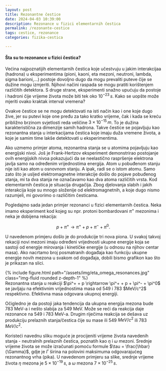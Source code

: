 ```yaml
---
layout: post
title: Rezonantne čestice
date: 2024-04-03 10:39:00
description: Rezonance u fizici elementarnih čestica
permalink: /rezonante-cestice
tags: cestice, rezonance
categories: fizika-cestica

---
```


#### Šta su to rezonance u fizici čestica?
Većina najpoznatijih elementarnih čestica koje učestvuju u jakim interakcijaa (hadrona) u eksperimentima (pioni, kaoni, eta mezoni,
neutroni, lambda, sigma barioni,...) postoje dovoljno
dugo da mogu prevaliti puteve čije se dužine mogu izmjeriti. Njihovi načini raspada se mogu pratiti korištenjem različitih 
detektora. S druge strane, eksperimenti snažno upućuju da postoje i hadroni čije vrijeme života može biti tek oko $10^{-23}\,s$. 
Kako se uopšte može mjeriti ovako kraktak interval vremena? 

Ovakve čestice se ne mogu detektovati na isti način kao i one koje dugo žive, jer su putevi koje one pređu za tako kratko vrijeme,
čak i kada se kreću približno brzinom svjetlosti reda veličine $3\times 10^{-15}\,m$.  To je dužina karakteristična za dimenzije
samih hadrona. Takve čestice se pojavljuju kao rezonantna stanja u interkacijama čestica koje imaju duža vremene života, a koje je
samim time lakše detektovati u eksperimentima. 

Ako uzmemo primjer atoma, rezonantna stanja se u atomima pojavljuju kao energijski nivoi. Još je Frank-Hertzov eksperiment demonstrirao
postojanje ovih energijskih nivoa pokazujući da se neelastično raspršenje elektrona javlja samo na određenim vrijednostima
energija. Atom u pobuđenom stanju nije isti kao atom u osnovnom stanju. A ipak, radi se o istom atomu. Samo zato što je usljed
elektromagnetne interakcije došlo do pojave pobuđenog stanja, mi ta dva stanja ne označavamo kao dva atoma različitih vrsta.
Kod elementarnih čestica je situacija drugačija. Zbog djelovanja slabih i jakih interakcija koje su mnogo složenije od elektromagnetnih,
a koje dugo nismo razumjeli, mi govorimo o različitim česticama. 

Pogledajmo sada jedan primjer rezonanci u fizici elementarnih čestica. Neka imamo eksperiment kod kojeg su npr. protoni
bombardovani $\pi^+$ mezonima i neka je dobijena rekacija:

$$ p + \pi^+ \rightarrow \pi^+ + p + \pi^- + \pi^0. $$

U navedenom primjeru došlo je do produkcije tri nova piona. U svakoj takvoj rekaciji novi mezoni imaju određeni vrijednosti 
ukupne energije koja se sastoji od energije mirovanja i kinetičke energije (u odnosu na njihov centar masa). Ako nacrtamo broj posmatranih
događaja kao funkciju ukupne energije novih mezona u svakom od događaja, dobili bismo grafikon kao što je prikazan na slici.

<div class="row mt-3">
    <div class="col-sm mt-3 mt-md-0">
        {% include figure.html path="/assets/img/eta_omega_resonances.jpg" class="img-fluid rounded z-depth-1" %}
    </div>
</div>
<div class="caption">
    Rezonantna stanja u reakciji $\pi^+ + p \rightarrow \pi^+ + p + \pi^- + \pi^0$ se javljaju na efektivnim vrijednostima
    masa od 549 i 783 $MeV/c^2$ respektivno. Efektivna masa odgovara ukupnoj energiji. 
</div>

Očigledno je da postoji jaka tendencija da ukupna energija mezona bude 783 MeV-a i nešto slabija za 549 MeV. Može se reći da 
reakcija daje rezonance na 549 i 783 MeV-a. Drugim riječima reakcija se dešava uz produkciju prelaznih stanja/čestica čije su mase 
ili 549 $MeV/c^2$ ili 783 $MeV/c^2$. 

Koristeći navednu sliku moguće je procijeniti vrijeme života navedenih stanja - neutralnih prelaznih čestica, poznatih kao $\eta$ 
i $\omega$ mezoni. Srednje vrijeme života se može izračunati pomoću formule $\tau = \frac{\hbar}{\Gamma}$, gdje je $\Gamma$ širina 
na polovini maksimuma odgovarajućeg rezonantnog vrha (pika). U navedenom primjeru sa slike, srednje vrijeme života $\eta$ mezona je 
$5\times 10^{-19}\,s$, a $\omega$ mezona $7\times 10^{-25}\,s.$


